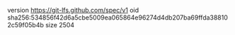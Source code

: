 version https://git-lfs.github.com/spec/v1
oid sha256:534856f42d6a5cbe5009ea065864e96274d4db207ba69ffda388102c59f05b4b
size 2504
